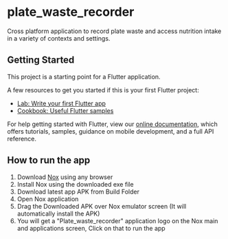 # plate_waste_recorder

Cross platform application to record plate waste and access nutrition intake in a variety of contexts and settings.

## Getting Started

This project is a starting point for a Flutter application.

A few resources to get you started if this is your first Flutter project:

- [Lab: Write your first Flutter app](https://flutter.dev/docs/get-started/codelab)
- [Cookbook: Useful Flutter samples](https://flutter.dev/docs/cookbook)

For help getting started with Flutter, view our
[online documentation](https://flutter.dev/docs), which offers tutorials,
samples, guidance on mobile development, and a full API reference.


## How to run the app
1. Download [Nox](https://www.bignox.com/en/download/fullPackage) using any browser
2. Install Nox using the downloaded exe file
3. Download latest app APK from Build Folder 
4. Open Nox application
5. Drag the Downloaded APK over Nox emulator screen (It will automatically install the APK)
6. You will get a "Plate_waste_recorder" application logo on the Nox main and applications screen, Click on that to run the app

